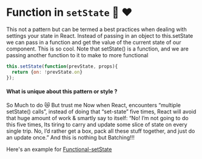 
# Function in `setState` 🙌 ❤️

This not a pattern but can be termed a best practices when dealing with settings your state in React.
Instead of passing in an object to this.setState we can pass in a function and get the value of the current state of our component. This is so cool. Note that setState() is a function, and we are passing another function to it to make to more functional


```jsx
this.setState(function(prevState, props){
  return {on: !prevState.on}
});
```
#### What is unique about this pattern or style ?

So Much to do 😿 But trust me Now when React, encounters “multiple setState() calls”, instead of doing that “set-state” five times, React will avoid that huge amount of work & smartly say to itself: “No! I’m not going to do this five times, Its tiring to carry and update some slice of state on every single trip. No, I’d rather get a box, pack all these stuff together, and just do an update once.” And this is nothing but Batching!!!

Here's an example for [Functional-setState](https://codesandbox.io/s/vm2q9n2l1y)
